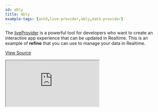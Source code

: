 ```yaml
---
id: ably
title: Ably
example-tags: [antd,live-provider,ably,data-provider]
---
```


The [liveProvider](/docs/advanced-tutorials/real-time/) is a powerful tool for developers who want to create an interactive app experience that can be updated in Realtime. This is an example of **refine** that you can use to manage your data in Realtime.

[View Source](https://github.com/refinedev/refine/tree/master/examples/ably)

<iframe loading="lazy" src="https://stackblitz.com//github/pankod/refine/tree/master/examples/ably/?embed=1&view=preview&theme=dark&preset=node&ctl=1"
    style={{width: "100%", height:"80vh", border: "0px", borderRadius: "8px", overflow:"hidden"}}
    title="refine-ably-example"
></iframe>
